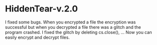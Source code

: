 # HiddenTear-v.2.0
I fixed some bugs.
When you encrypted a file the encryption was successful but when you decrypted a file there was a glitch and the program crashed.
I fixed the glitch by deleting cs.close(), ...
Now you can easily encrypt and decrypt files.
